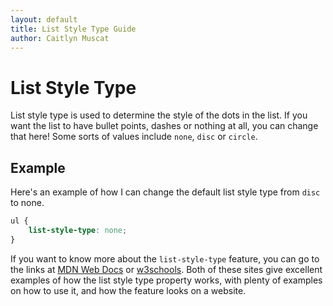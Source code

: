 ```yaml
--- 
layout: default
title: List Style Type Guide
author: Caitlyn Muscat
---
```


# List Style Type

List style type is used to determine the style of the dots in the list. If you want the list to have bullet points, dashes or nothing at all, you can change that here! Some sorts of values include `none`, `disc` or `circle`. 

## Example

Here's an example of how I can change the default list style type from `disc` to none. 

```css
ul {
    list-style-type: none; 
}
```

If you want to know more about the `list-style-type` feature, you can go to the links at [MDN Web Docs](https://developer.mozilla.org/en-US/docs/Web/CSS/list-style-type) or [w3schools](https://www.w3schools.com/cssref/pr_list-style-type.php). Both of these sites give excellent examples of how the list style type property works, with plenty of examples on how to use it, and how the feature looks on a website. 